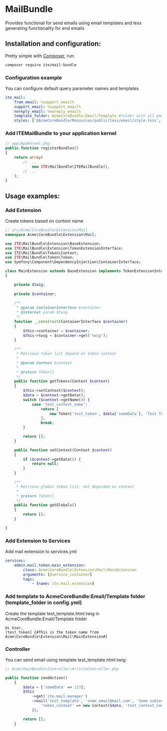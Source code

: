 # MailBundle
Provides functional for send emails using email templates and less generating functionality for end emails

## Installation and configuration:

Pretty simple with [Composer](http://packagist.org), run:

```sh
composer require ite/mail-bundle
```

<a name="configuration"></a>

### Configuration example

You can configure default query parameter names and templates

```yaml
ite_mail:
    from_email: %support_email%
    support_email: %support_email%
    noreply_email: %noreply_email%
    template_folder: AcmeCoreBundle:Email/Template #folder with all email templates
    styles: ['@AcmeCoreBundle/Resources/public/less/email/style.less', '@AcmeCoreBundle/Resources/public/less/email/style2.less'] #additional styles for email templates will be generated to inline styles in end email 
```

### Add ITEMailBundle to your application kernel

```php
// app/AppKernel.php
public function registerBundles()
{
    return array(
        // ...
            new ITE\MailBundle\ITEMailBundle(),
        // ...
    );
}
```

## Usage examples:

### Add Extension

Create tokens based on context name

```php
// src/Acme/CoreBundle/Extension/Mail
namespace Acme\CoreBundle\Extension\Mail;

use ITE\MailBundle\Extension\BaseExtension;
use ITE\MailBundle\Extension\TokenExtensionInterface;
use ITE\MailBundle\Token\Context;
use ITE\MailBundle\Token\Token;
use Symfony\Component\DependencyInjection\ContainerInterface;

class MainExtension extends BaseExtension implements TokenExtensionInterface
{

    private $twig;
    
    private $container;
    
    /**
     * @param ContainerInterface $container
     * @internal param $twig
     */
    function __construct(ContainerInterface $container)
    {
        $this->container = $container;
        $this->twig = $container->get('twig');
    }

    /**
     * Retrieve token list depend on token context
     *
     * @param Context $context
     *
     * @return Token[]
     */
    public function getTokens(Context $context)
    {
        $this->setContext($context);
        $data = $context->getData();
        switch ($context->getName()) {
            case 'test_context_name':
                return [
                    new Token('test_token', $data['someData'], 'Test Token'),
                ];
                break;
        }

        return [];
    }

    public function setContext(Context $context)
    {
        if ($context->getData()) {
            return null;
        }
    }

    /**
     * Retrieve global token list, not depended on context
     *
     * @return Token[]
     */
    public function getGlobals()
    {
        return [];
    }

} 
```

### Add Extension to Services

Add mail extension to services.yml
 
```yaml
services:
    admin.mail.token.main_extension:
        class: Acme\CoreBundle\Extension\Mail\MainExtension
        arguments: [@service_container]
        tags:
            - {name: ite.mail.extension}
```

### Add template to AcmeCoreBundle:Email/Template folder (template_folder in config.yml)

Create the template test_template.html.twig in AcmeCoreBundle:Email/Template folder

```jinja
Hi User,
[test_token] {#This is the token name from Acme\CoreBundle\Extension\Mail\MainExtension#}
```

### Controller

You can send email using template test_template.html.twig:

```php
// Acme\MainBundle\Controller\ArticleController.php

public function sendAction()
    {
        $data = ['someData' => 123];
        $this
            ->get('ite.mail.manager')
            ->mail('test_template', 'some_email@mail.com', 'Some subject', [
                'token_context' => new Context($data, 'test_context_name')
            ]);

        return [];
    }

```

